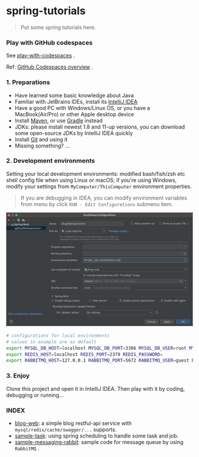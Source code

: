 # spring-tutorials

>   Put some spring tutorials here.

### Play with GitHub codespaces

See [play-with-codespaces](./play-with-codespaces.md) .

Ref: [GitHub Codespaces overview](https://docs.github.com/en/codespaces/overview) .

### 1. Preparations

- Have learned some basic knowledge about Java
- Familiar with JetBrains IDEs, install its [IntelliJ IDEA](https://www.jetbrains.com/idea/)
- Have a good PC with Windows/Linux OS, or you have a MacBook(Air/Pro) or other Apple desktop device
- Install [Maven](https://maven.apache.org/download.cgi), or use [Gradle](https://gradle.org/) instead
- JDKs: please install newest 1.8 and 11-up versions, you can download some open-source JDKs by IntelliJ IDEA quickly
- Install [Git](https://git-scm.com/) and using it
- Missing something? ...

### 2. Development environments

Setting your local development environments: modified bash/fish/zsh etc shell config file when using Linux or macOS; if you're using Windows, modify your settings from `MyComputer/ThisComputer` environment properties.

>   If you are debugging in IDEA, you can modify environment variables from menu by click `RUN - Edit Configurations` submenu item.

![environment_variables](docs/assets/20220510-135119@2x.png)

```bash
# configurations for local environments 
# values in example are as default
export MYSQL_DB_HOST=localhost MYSQL_DB_PORT=3306 MYSQL_DB_USER=root MYSQL_DB_PASSWORD=root
export REDIS_HOST=localhost REDIS_PORT=2379 REDIS_PASSWORD=
export RABBITMQ_HOST=127.0.0.1 RABBITMQ_PORT=5672 RABBITMQ_USER=guest RABBITMQ_PASSWORD=guest
```

### 3. Enjoy
 
Clone this project and open it in IntelliJ IDEA. Then play with it by coding, debugging or running...

### INDEX

- [blog-web](blog-web/): a simple blog restful-api service with `mysql/redis/cache/swagger/...` supports.
- [sample-task](sample-task/): using spring scheduling to handle some task and job.
- [sample-messaging-rabbit](sample-messaging-rabbit/): sample code for message queue by using `RabbitMQ` .